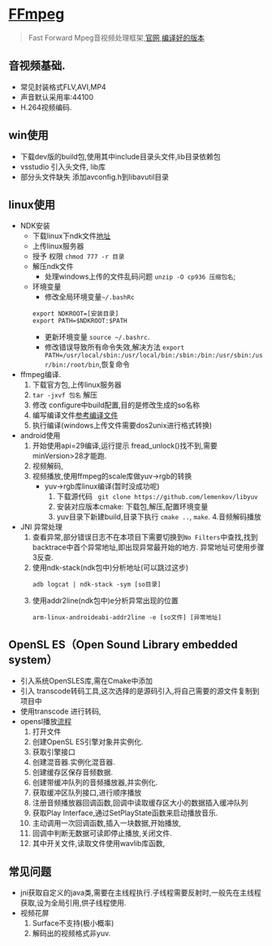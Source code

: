 # [FFmpeg](https://blog.csdn.net/leixiaohua1020/article/details/44220151)
> Fast Forward Mpeg音视频处理框架,[官网](http://ffmpeg.org/),[编译好的版本](https://ffmpeg.zeranoe.com/builds/)

## 音视频基础.
* 常见封装格式FLV,AVI,MP4
* 声音默认采用率:44100
* H.264视频编码.

## win使用
* 下载dev版的build包,使用其中include目录头文件,lib目录依赖包
* vsstudio 引入头文件, lib库
* 部分头文件缺失 添加avconfig.h到libavutil目录

## linux使用
* NDK安装
	* 下载linux下ndk文件[地址](https://developer.android.com/ndk/downloads/)
	* 上传linux服务器
	* 授予 权限 `chmod 777 -r 目录`
	* 解压ndk文件
		* 处理windows上传的文件乱码问题 `unzip -O cp936 压缩包名`;
	* 环境变量
		* 修改全局环境变量`~/.bashRc`
		```
		export NDKROOT=[安装目录]
		export PATH=$NDKROOT:$PATH

		```
		* 更新环境变量 `source ~/.bashrc`.
		* 修改错误导致所有命令失效,解决方法 `export PATH=/usr/local/sbin:/usr/local/bin:/sbin:/bin:/usr/sbin:/usr/bin:/root/bin`,恢复命令
* ffmpeg编译.
	1. 下载官方包,上传linux服务器
	2. `tar -jxvf 包名` 解压
	3. 修改 configure中build配置,目的是修改生成的so名称
	4. 编写编译文件[参考](https://juejin.im/post/5d831333f265da03c61e8a28#heading-7)[编译文件](./resources/build_android.sh)
	5. 执行编译(windows上传文件需要dos2unix进行格式转换)
* android使用
    1. 开始使用api=29编译,运行提示 fread_unlock()找不到,需要minVersion>28才能跑.
    2. 视频解码,
    3. 视频播放,使用ffmpeg的scale库做yuv->rgb的转换
        * yuv->rgb库linux编译(暂时没成功呢)
            1. 下载源代码 ` git clone https://github.com/lemenkov/libyuv`
            2. 安装对应版本cmake: 下载包,解压,配置环境变量
            3. yuv目录下新建build,目录下执行 `cmake ..`, `make`.
    4.音频解码播放
* JNI 异常处理
    1. 查看异常,部分错误日志不在本项目下需要切换到`No Filters`中查找,找到backtrace中首个异常地址,即出现异常最开始的地方.
    异常地址可使用步骤3反查.
    2. 使用ndk-stack(ndk包中)分析地址(可以跳过这步)
        ```
        adb logcat | ndk-stack -sym [so目录]
        ```
    3. 使用addr2line(ndk包中)e分析异常出现的位置
        ```
        arm-linux-androideabi-addr2line -e [so文件] [异常地址]
        ```
## OpenSL ES（Open Sound Library embedded system）
* 引入系统OpenSLES库,需在Cmake中添加
* 引入 transcode转码工具,这次选择的是源码引入,将自己需要的源文件复制到项目中
* 使用transcode 进行转码,
* opensl播放[流程](./openSl_ES.png)
    1. 打开文件
    2. 创建OpenSL ES引擎对象并实例化.
    3. 获取引擎接口
    4. 创建混音器.实例化混音器.
    5. 创建缓存区保存音频数据.
    6. 创建带缓冲队列的音频播放器,并实例化.
    7. 获取缓冲区队列接口,进行顺序播放
    8. 注册音频播放器回调函数,回调中读取缓存区大小的数据插入缓冲队列
    9. 获取Play Interface,通过SetPlayState函数来启动播放音乐.
    10. 主动调用一次回调函数,插入一块数据,开始播放,
    11. 回调中判断无数据可读即停止播放,关闭文件.
    12. 其中开关文件,读取文件使用wavlib库函数,
## 常见问题
* jni获取自定义的java类,需要在主线程执行.子线程需要反射时,一般先在主线程获取,设为全局引用,供子线程使用.
* 视频花屏
    1. Surface不支持(极小概率)
    2. 解码出的视频格式非yuv.